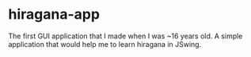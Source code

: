 # hiragana-app
The first GUI application that I made when I was ~16 years old. A simple application that would help me to learn hiragana in JSwing. 
